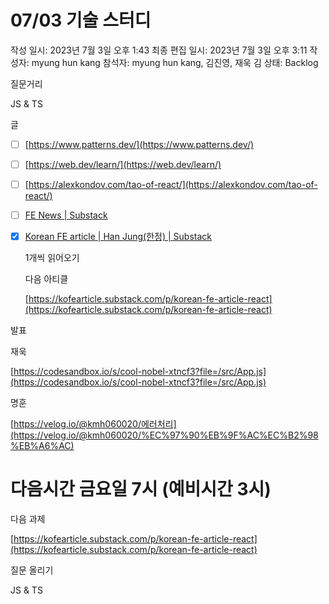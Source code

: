 # 07/03 기술 스터디

작성 일시: 2023년 7월 3일 오후 1:43
최종 편집 일시: 2023년 7월 3일 오후 3:11
작성자: myung hun kang
참석자: myung hun kang, 김진영, 재욱 김
상태: Backlog

질문거리

JS & TS 

글 

- [ ]  [https://www.patterns.dev/](https://www.patterns.dev/)
- [ ]  [https://web.dev/learn/](https://web.dev/learn/)
- [ ]  [https://alexkondov.com/tao-of-react/](https://alexkondov.com/tao-of-react/)

- [ ]  [FE News | Substack](https://fenews.substack.com/)
- [x]  [Korean FE article | Han Jung(한정) | Substack](https://kofearticle.substack.com/?sort=top)
    
    1개씩 읽어오기 
    
    다음 아티클
    
    [https://kofearticle.substack.com/p/korean-fe-article-react](https://kofearticle.substack.com/p/korean-fe-article-react)
    

발표

재욱

[https://codesandbox.io/s/cool-nobel-xtncf3?file=/src/App.js](https://codesandbox.io/s/cool-nobel-xtncf3?file=/src/App.js)

명훈

[https://velog.io/@kmh060020/에러처리](https://velog.io/@kmh060020/%EC%97%90%EB%9F%AC%EC%B2%98%EB%A6%AC)

# 다음시간 금요일 7시 (예비시간 3시)

다음 과제

[https://kofearticle.substack.com/p/korean-fe-article-react](https://kofearticle.substack.com/p/korean-fe-article-react)

질문 올리기 

JS & TS